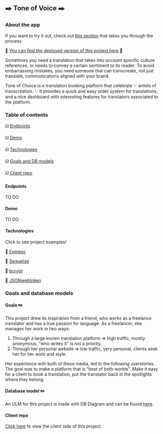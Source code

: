 ## :black_nib: Tone of Voice :black_nib:

### About the app 

If you want to try it out, check out [this section](#how-to-use-and-intall-this-app) that takes you through the process.

:eyes: [You can find the deployed version of this project here](https://naughty-lumiere-bdfc94.netlify.app/) :eyes:

Sometimes you need a translation that takes into account specific culture references, or needs to convey a certain sentiment to its reader.
To avoid embarrassing mistakes, you need someone that can transcreate, not just translate, communications aligned with your brand. 

Tone of Choice is a translation booking platform that celebrate :sparkles: artists of transcreation. :sparkles:
It provides a quick and easy order system for translations, and a nice dashboard with interesting features for translators associated to the platform.

### Table of contents

:ballot_box_with_check: [Endpoints](#endpoints)

:ballot_box_with_check: [Demo](#demo)

:ballot_box_with_check: [Technologies](#technologies)

:ballot_box_with_check: [Goals and DB models](#goals-and-database-models)

:ballot_box_with_check: [Client repo](#client-repo)

#### Endpoints
TO DO 

#### Demo
TO DO

#### Technologies
Click to see project examples!

:round_pushpin: [Express](https://github.com/DVE91/translator-platform-server/blob/development/index.js)

:round_pushpin: [Sequelize](https://github.com/DVE91/translator-platform-server/tree/development/models)

:round_pushpin: [bcrypt](https://github.com/DVE91/translator-platform-server/blob/development/routers/auth.js)

:round_pushpin: [JSONwebtoken](https://github.com/DVE91/translator-platform-server/blob/development/auth/jwt.js)

### Goals and database models 

#### Goals :pencil2:
This project drew its inspiration from a friend, who works as a freelance translator and has a true passion for language.
As a freelancer, she manages her work in two ways:
1. Through a large known translation platform => high traffic, mostly anonymous, "who writes it" is not a priority.
2. Through her personal website => low traffic, very personal, clients seek her for her work and style.

Her experience with both of these media, led to the following userstories.
The goal was to make a platform that is "best of both worlds". Make it easy for a client to book a translation, 
put the translator back in the spotlights where they belong. 

#### Database model :pencil2:

An ULM for this project is made with DB Diagram and can be found [here](https://dbdiagram.io/d/5f15af5574ca2227330d9588).

#### Client repo

[Click here](https://github.com/DVE91/translator-platform-client) to view the client side of this project.





